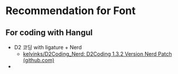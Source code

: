 # Recommendation for Font 

## For coding with Hangul 

- D2 코딩 with ligature + Nerd 
	- [kelvinks/D2Coding_Nerd: D2Coding 1.3.2 Version Nerd Patch (github.com)](https://github.com/kelvinks/D2Coding_Nerd)
- 

